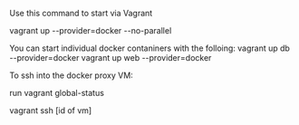 Use this command to start via Vagrant

vagrant up --provider=docker --no-parallel

You can start individual docker contaniners with the folloing:
vagrant up db --provider=docker
vagrant up web --provider=docker


To ssh into the docker proxy VM:

run vagrant global-status 

vagrant ssh [id of vm]


